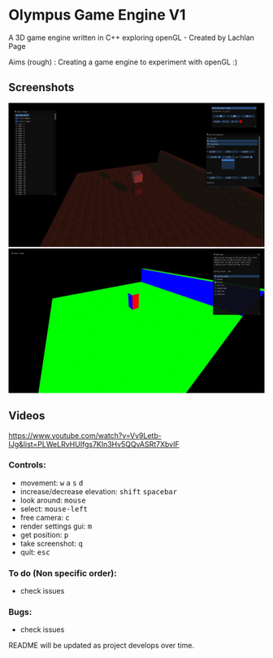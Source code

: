# Olympus Game Engine V1
A 3D game engine written in C++ exploring openGL - Created by Lachlan Page

Aims (rough) : Creating a game engine to experiment with openGL :) 

## Screenshots
![directional light](https://raw.githubusercontent.com/lachlanpage/Olympus-Game-Engine-V1/master/Olympus%20Game%20Engine/screenshots/directional%20light.png)
![normal mapping](https://raw.githubusercontent.com/lachlanpage/Olympus-Game-Engine-V1/master/Olympus%20Game%20Engine/screenshots/normal%20map.png)
## Videos
https://www.youtube.com/watch?v=Vv9Letb-IJg&list=PLWeLRvHUIfgs7Kln3Hv5QQvASRt7XbvIF
### Controls: 
- movement: <kbd>w</kbd> <kbd>a</kbd> <kbd>s</kbd> <kbd>d</kbd>
- increase/decrease elevation: <kbd>shift</kbd> <kbd>spacebar</kbd>
- look around: <kbd>mouse</kbd>
- select: <kbd>mouse-left</kbd>
- free camera: <kbd>c</kbd>
- render settings gui: <kbd>m</kbd>
- get position: <kbd>p</kbd>
- take screenshot: <kbd>q</kbd>
- quit: <kbd>esc</kbd>

### To do (Non specific order): 
- check issues
### Bugs: 
- check issues

README will be updated as project develops over time. 

